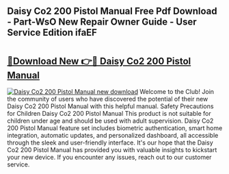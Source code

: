 ## Daisy Co2 200 Pistol Manual Free Pdf Download - Part-WsO New Repair Owner Guide - User Service Edition ifaEF

# <h2><a href="http://bc48843.oget.top/?id=Daisy+Co2+200+Pistol+Manual">🔗Download New 👉🔴 Daisy Co2 200 Pistol Manual</a></h2>

[![Daisy Co2 200 Pistol Manual new download](https://i.imgur.com/5g1atiW.png)](http://bc48843.oget.top/?id=Daisy+Co2+200+Pistol+Manual)
Welcome to the Club! Join the community of users who have discovered the potential of their new Daisy Co2 200 Pistol Manual with this helpful manual. Safety Precautions for Children Daisy Co2 200 Pistol Manual This product is not suitable for children under age and should be used with adult supervision. Daisy Co2 200 Pistol Manual feature set includes biometric authentication, smart home integration, automatic updates, and personalized dashboard, all accessible through the sleek and user-friendly interface. It's our hope that the Daisy Co2 200 Pistol Manual has provided you with valuable insights to kickstart your new device. If you encounter any issues, reach out to our customer service.
